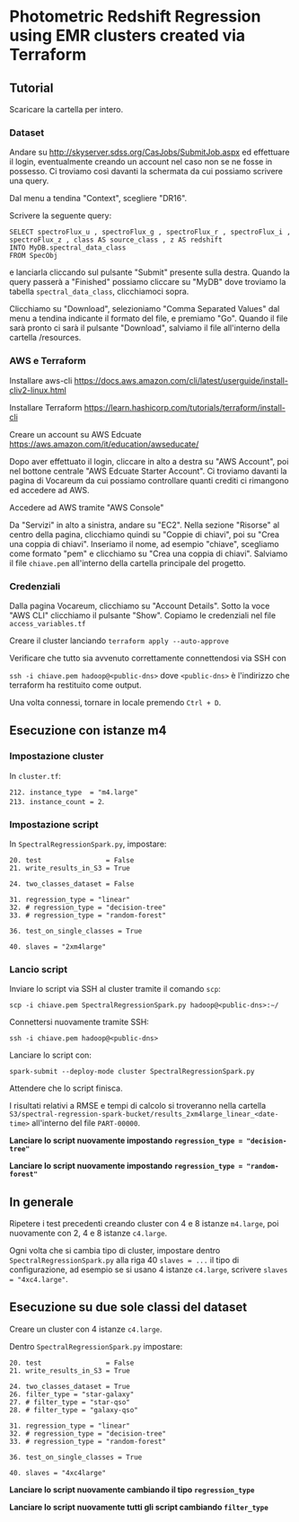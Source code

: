# Photometric Redshift Regression using EMR clusters created via Terraform

## Tutorial

Scaricare la cartella per intero.

### Dataset
Andare su http://skyserver.sdss.org/CasJobs/SubmitJob.aspx ed effettuare il login, eventualmente creando un account nel caso non se ne fosse
in possesso. Ci troviamo così davanti la schermata da cui possiamo scrivere una query.

Dal menu a tendina "Context", scegliere "DR16".

Scrivere la seguente query:
```
SELECT spectroFlux_u , spectroFlux_g , spectroFlux_r , spectroFlux_i ,
spectroFlux_z , class AS source_class , z AS redshift
INTO MyDB.spectral_data_class
FROM SpecObj
```

e lanciarla cliccando sul pulsante "Submit" presente sulla destra.
Quando la query passerà a "Finished" possiamo cliccare su "MyDB" dove troviamo la tabella `spectral_data_class`, clicchiamoci sopra.

Clicchiamo su "Download", selezioniamo "Comma Separated Values" dal menu a tendina indicante il formato del file, e premiamo "Go". Quando il file sarà pronto ci sarà il pulsante "Download", salviamo il file all'interno della cartella /resources.

### AWS e Terraform
Installare aws-cli https://docs.aws.amazon.com/cli/latest/userguide/install-cliv2-linux.html

Installare Terraform https://learn.hashicorp.com/tutorials/terraform/install-cli

Creare un account su AWS Edcuate https://aws.amazon.com/it/education/awseducate/

Dopo  aver effettuato il login, cliccare in alto a destra su "AWS Account", poi nel bottone centrale "AWS Edcuate Starter Account". Ci troviamo davanti la pagina di Vocareum da cui possiamo controllare quanti crediti ci rimangono ed accedere ad AWS.

Accedere ad AWS tramite "AWS Console"

Da "Servizi" in alto a sinistra, andare su "EC2". Nella sezione "Risorse" al centro della pagina, clicchiamo quindi su "Coppie di chiavi", poi su "Crea una coppia di chiavi". Inseriamo il nome, ad esempio "chiave", scegliamo come formato "pem" e clicchiamo su "Crea una coppia di chiavi". Salviamo il file `chiave.pem` all'interno della cartella principale del progetto.

### Credenziali
Dalla pagina Vocareum, clicchiamo su "Account Details". Sotto la voce "AWS CLI" clicchiamo il pulsante "Show". Copiamo le credenziali nel file `access_variables.tf`

Creare il cluster lanciando `terraform apply --auto-approve`

Verificare che tutto sia avvenuto correttamente connettendosi via SSH con

`ssh -i chiave.pem hadoop@<public-dns>` dove `<public-dns>` è l'indirizzo che terraform ha restituito come output.

Una volta connessi, tornare in locale premendo `Ctrl + D`.

## Esecuzione con istanze m4

### Impostazione cluster
In `cluster.tf`:  

`212. instance_type  = "m4.large"`  
`213. instance_count = 2`.  

### Impostazione script
In `SpectralRegressionSpark.py`, impostare:

`20. test                = False`   
`21. write_results_in_S3 = True`    

`24. two_classes_dataset = False`   

`31. regression_type = "linear"`    
`32. # regression_type = "decision-tree"`   
`33. # regression_type = "random-forest"`   

`36. test_on_single_classes = True` 

`40. slaves = "2xm4large"`  

### Lancio script

Inviare lo script via SSH al cluster tramite il comando `scp`:

`scp -i chiave.pem SpectralRegressionSpark.py hadoop@<public-dns>:∼/`   

Connettersi nuovamente tramite SSH:

`ssh -i chiave.pem hadoop@<public-dns>` 

Lanciare lo script con:

`spark-submit --deploy-mode cluster SpectralRegressionSpark.py` 

Attendere che lo script finisca.

I risultati relativi a RMSE e tempi di calcolo si troveranno nella cartella `S3/spectral-regression-spark-bucket/results_2xm4large_linear_<date-time>` all'interno del file `PART-00000`.   

**Lanciare lo script nuovamente impostando  `regression_type = "decision-tree"`**

**Lanciare lo script nuovamente impostando  `regression_type = "random-forest"`**

## In generale

Ripetere i test precedenti creando cluster con 4 e 8 istanze `m4.large`, poi nuovamente con 2, 4 e 8 istanze `c4.large`.

Ogni volta che si cambia tipo di cluster, impostare dentro `SpectralRegressionSpark.py` alla riga 40 `slaves = ...` il tipo di configurazione, ad esempio se si usano 4 istanze `c4.large`, scrivere `slaves = "4xc4.large"`.


## Esecuzione su due sole classi del dataset

Creare un cluster con 4 istanze `c4.large`.

Dentro `SpectralRegressionSpark.py` impostare:

`20. test                = False`   
`21. write_results_in_S3 = True`    

`24. two_classes_dataset = True`    
`26. filter_type = "star-galaxy"`   
`27. # filter_type = "star-qso"`    
`28. # filter_type = "galaxy-qso"`  

`31. regression_type = "linear"`    
`32. # regression_type = "decision-tree"`   
`33. # regression_type = "random-forest"`   

`36. test_on_single_classes = True` 

`40. slaves = "4xc4large"`

**Lanciare lo script nuovamente cambiando il tipo `regression_type`**

**Lanciare lo script nuovamente tutti gli script cambiando `filter_type`**